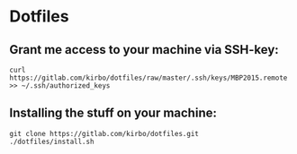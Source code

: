 # Dotfiles

## Grant me access to your machine via SSH-key:

`curl https://gitlab.com/kirbo/dotfiles/raw/master/.ssh/keys/MBP2015.remote >> ~/.ssh/authorized_keys`


## Installing the stuff on your machine:

```
git clone https://gitlab.com/kirbo/dotfiles.git
./dotfiles/install.sh
```
